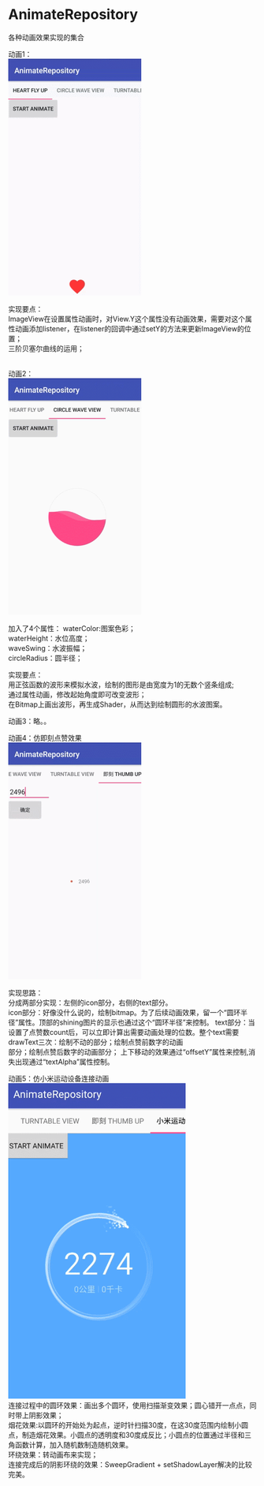 # AnimateRepository
各种动画效果实现的集合

动画1：<br>
![Demo GIF](https://github.com/zzjivan/AnimateRepository/raw/master/gif/heart_fly_up.gif "Demo") 
<br>

实现要点：<br>
ImageView在设置属性动画时，对View.Y这个属性没有动画效果，需要对这个属性动画添加listener，在listener的回调中通过setY的方法来更新ImageView的位置；<br>
三阶贝塞尔曲线的运用；<br><br>


动画2：<br>
![Demo GIF](https://github.com/zzjivan/AnimateRepository/raw/master/gif/wave.gif "Demo") 
<br>

加入了4个属性：
waterColor:图案色彩；<br>
waterHeight：水位高度；<br>
waveSwing：水波振幅；<br>
circleRadius：圆半径；<br>

实现要点：<br>
用正弦函数的波形来模拟水波，绘制的图形是由宽度为1的无数个竖条组成;<br>
通过属性动画，修改起始角度即可改变波形；<br>
在Bitmap上画出波形，再生成Shader，从而达到绘制圆形的水波图案。<br>

动画3：略。。

动画4：仿即刻点赞效果<br>
![Demo GIF](https://github.com/zzjivan/AnimateRepository/raw/master/gif/thumbup.gif "Demo") 
<br>

实现思路：<br>
分成两部分实现：左侧的icon部分，右侧的text部分。<br>
icon部分：好像没什么说的，绘制bitmap。为了后续动画效果，留一个“圆环半径”属性。顶部的shining图片的显示也通过这个“圆环半径”来控制。
text部分：当设置了点赞数count后，可以立即计算出需要动画处理的位数。整个text需要drawText三次：绘制不动的部分；绘制点赞前数字的动画<br>
部分；绘制点赞后数字的动画部分； 上下移动的效果通过“offsetY”属性来控制,消失出现通过“textAlpha”属性控制。<br>

动画5：仿小米运动设备连接动画<br>
![Demo GIF](https://github.com/zzjivan/AnimateRepository/raw/master/gif/circleRun_xiaomi.gif "Demo")
<br>
连接过程中的圆环效果：画出多个圆环，使用扫描渐变效果；圆心错开一点点，同时带上阴影效果；<br>
烟花效果:以圆环的开始处为起点，逆时针扫描30度，在这30度范围内绘制小圆点，制造烟花效果。小圆点的透明度和30度成反比；小圆点的位置通过半径和三角函数计算，加入随机数制造随机效果。<br>
环绕效果：转动画布来实现；<br>
连接完成后的阴影环绕的效果：SweepGradient + setShadowLayer解决的比较完美。
         
